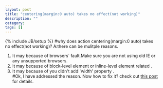 ```yaml
---
layout: post
title: "centering(margin:0 auto) takes no effect(not working)"
description: ""
category: 
tags: []
---
```

{% include JB/setup %}
#why does action centering(margin:0 auto) takes no effect(not working)?
A:there can be mulitple reasons.  
1. It may because of browsers' fault.Make sure you are not using old IE or any unsupported browsers.  
2. It may because of block-level element or inline-level element related .  
3. It may because of you didn't add 'width' property .  
#Ok, I have addressed the reason. Now how to fix it?
check out [this post](http://stackoverflow.com/questions/5734199/margin0-auto-not-working) for details.